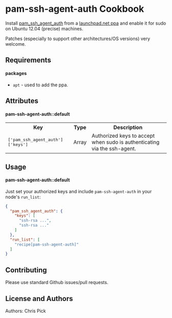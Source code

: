 pam-ssh-agent-auth Cookbook
===========================
Install [pam_ssh_agent_auth](http://pamsshagentauth.sf.net/) from a [launchpad.net ppa](https://launchpad.net/~cpick/+archive/pam-ssh-agent-auth) and enable it for sudo on Ubuntu 12.04 (precise) machines.

Patches (especially to support other architectures/OS versions) very welcome.

Requirements
------------

#### packages
- `apt` - used to add the ppa.

Attributes
----------

#### pam-ssh-agent-auth::default
<table>
  <tr>
    <th>Key</th>
    <th>Type</th>
    <th>Description</th>
  </tr>
  <tr>
    <td><tt>['pam_ssh_agent_auth']['keys']</tt></td>
    <td>Array</td>
    <td>Authorized keys to accept when sudo is authenticating via the ssh-agent.</td>
  </tr>
</table>

Usage
-----
#### pam-ssh-agent-auth::default
Just set your authorized keys and include `pam-ssh-agent-auth` in your node's `run_list`:

```json
{
  "pam_ssh_agent_auth": {
    "keys": [
      "ssh-rsa ...",
      "ssh-rsa ..."
    ]
  },
  "run_list": [
    "recipe[pam-ssh-agent-auth]"
  ]
}
```

Contributing
------------
Please use standard Github issues/pull requests.

License and Authors
-------------------
Authors: Chris Pick
